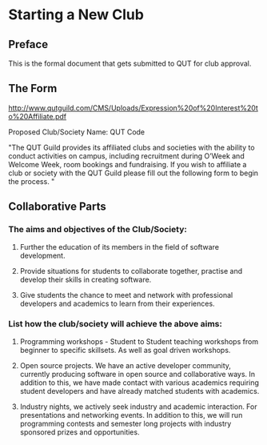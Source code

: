 # Starting a New Club

## Preface

This is the formal document that gets submitted to QUT for club approval.

## The Form


http://www.qutguild.com/CMS/Uploads/Expression%20of%20Interest%20to%20Affiliate.pdf


Proposed Club/Society Name: QUT Code

"The QUT Guild provides its affiliated clubs and societies with the ability to conduct activities on campus,
including recruitment during O’Week and Welcome Week, room bookings and fundraising. If you wish to
affiliate a club or society with the QUT Guild please fill out the following form to begin the process. "


## Collaborative Parts 

### The aims and objectives of the Club/Society:

1. Further the education of its members in the field of software development.


2. Provide situations for students to collaborate together, practise and develop their skills in creating software.


3. Give students the chance to meet and network with professional developers and academics to learn from their experiences.

### List how the club/society will achieve the above aims:
1. Programming workshops - Student to Student teaching workshops from beginner to specific skillsets. As well as goal driven workshops.


2. Open source projects. We have an active developer community, currently producing software in open source and collaborative ways. In addition to this, we have made contact with various academics requiring student developers and have already matched students with academics.


3. Industry nights, we actively seek industry and academic interaction. For presentations and networking events. In addition to this, we will run programming contests and semester long projects with industry sponsored prizes and opportunities.
